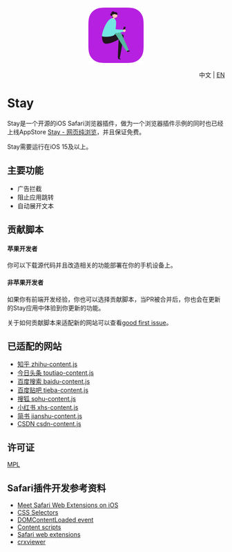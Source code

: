 <p align="center">
  <span><img src="./Material/icon.png" width="128"/></span>
</p>

<p align="right">中文 | <a href="README-EN.md">EN</a></p>

# Stay
Stay是一个开源的iOS Safari浏览器插件，做为一个浏览器插件示例的同时也已经上线AppStore [Stay - 网页纯浏览](https://apps.apple.com/cn/app/stay-%E7%BD%91%E9%A1%B5%E7%BA%AF%E6%B5%8F%E8%A7%88/id1591620171)，并且保证免费。

Stay需要运行在iOS 15及以上。


## 主要功能
- 广告拦截
- 阻止应用跳转
- 自动展开文本


## 贡献脚本
#### 苹果开发者
你可以下载源代码并且改造相关的功能部署在你的手机设备上。

#### 非苹果开发者
如果你有前端开发经验，你也可以选择贡献脚本，当PR被合并后，你也会在更新的Stay应用中体验到你更新的功能。

关于如何贡献脚本来适配新的网站可以查看[good first issue](https://github.com/shenruisi/Stay/issues/2)。


## 已适配的网站
- [知乎 zhihu-content.js](/Stay%20Extension/Resources/zhihu/zhihu-content.js)
- [今日头条 toutiao-content.js](/Stay%20Extension/Resources/toutiao/toutiao-content.js)
- [百度搜索 baidu-content.js](/Stay%20Extension/Resources/baidu/baidu-content.js)
- [百度贴吧 tieba-content.js](/Stay%20Extension/Resources/baidu/tieba-content.js)
- [搜狐 sohu-content.js](/Stay%20Extension/Resources/sohu/sohu-content.js)
- [小红书 xhs-content.js](/Stay%20Extension/Resources/xhs/xhs-content.js)
- [简书 jianshu-content.js](/Stay%20Extension/Resources/jianshu/jianshu-content.js)
- [CSDN csdn-content.js](/Stay%20Extension/Resources/csdn/csdn-content.js)


## 许可证
[MPL](./LICENSE)


## Safari插件开发参考资料
- [Meet Safari Web Extensions on iOS](https://developer.apple.com/videos/play/wwdc2021/10104)
- [CSS Selectors](https://developer.mozilla.org/en-US/docs/Web/CSS/CSS_Selectors)
- [DOMContentLoaded event](https://developer.mozilla.org/en-US/docs/Web/API/Window/DOMContentLoaded_event)
- [Content scripts](https://developer.chrome.com/docs/extensions/mv3/content_scripts/)
- [Safari web extensions](https://developer.apple.com/documentation/safariservices/safari_web_extensions)
- [crxviewer](https://robwu.nl/crxviewer/)



